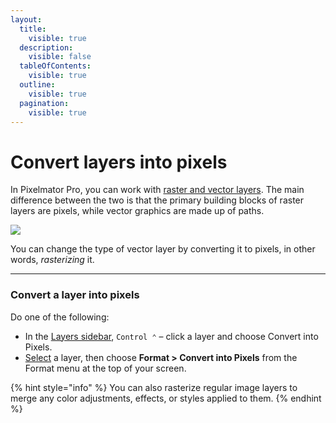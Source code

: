 ```yaml
---
layout:
  title:
    visible: true
  description:
    visible: false
  tableOfContents:
    visible: true
  outline:
    visible: true
  pagination:
    visible: true
---
```


# Convert layers into pixels

In Pixelmator Pro, you can work with [raster and vector layers](https://www.pixelmator.com/support/guide/pixelmator-pro/1255). The main difference between the two is that the primary building blocks of raster layers are pixels, while vector graphics are made up of paths.

![](https://help.pixelmator.com/pixelmator-pro/3.5/assets/English/1587651842000.jpeg)

You can change the type of vector layer by converting it to pixels, in other words, _rasterizing_ it.

***

### Convert a layer into pixels

Do one of the following:

* In the [Layers sidebar](https://www.pixelmator.com/support/guide/pixelmator-pro/#glossary), `Control ⌃` – click a layer and choose Convert into Pixels.
* [Select](https://www.pixelmator.com/support/guide/pixelmator-pro/662) a layer, then choose **Format > Convert into Pixels** from the Format menu at the top of your screen.

{% hint style="info" %}
You can also rasterize regular image layers to merge any color adjustments, effects, or styles applied to them.
{% endhint %}
